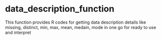 # data_description_function
This function provides R codes for getting data description details like missing, distinct, min, max, mean, medain, mode in one go for ready to use and interpret
